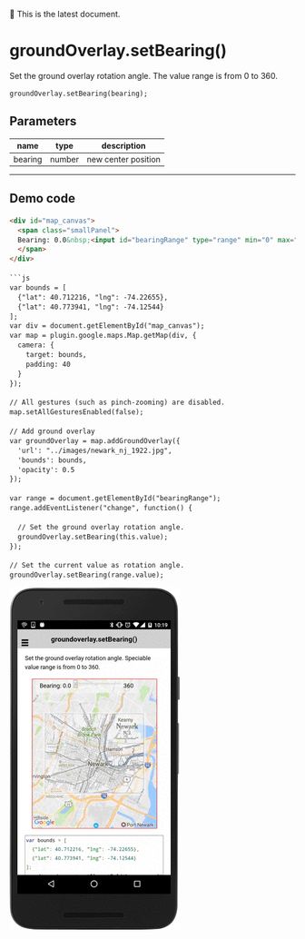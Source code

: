:green_heart: This is the latest document.

# groundOverlay.setBearing()

Set the ground overlay rotation angle. The value range is from 0 to 360.

```
groundOverlay.setBearing(bearing);
```


## Parameters

name           | type          | description
---------------|---------------|---------------------------------------
bearing        | number        | new center position
-----------------------------------------------------------------------


## Demo code

```html
<div id="map_canvas">
  <span class="smallPanel">
  Bearing: 0.0&nbsp;<input id="bearingRange" type="range" min="0" max="360" step="10" value="0">&nbsp;360
  </span>
</div>

```js
var bounds = [
  {"lat": 40.712216, "lng": -74.22655},
  {"lat": 40.773941, "lng": -74.12544}
];
var div = document.getElementById("map_canvas");
var map = plugin.google.maps.Map.getMap(div, {
  camera: {
    target: bounds,
    padding: 40
  }
});

// All gestures (such as pinch-zooming) are disabled.
map.setAllGesturesEnabled(false);

// Add ground overlay
var groundOverlay = map.addGroundOverlay({
  'url': "../images/newark_nj_1922.jpg",
  'bounds': bounds,
  'opacity': 0.5
});

var range = document.getElementById("bearingRange");
range.addEventListener("change", function() {

  // Set the ground overlay rotation angle.
  groundOverlay.setBearing(this.value);
});

// Set the current value as rotation angle.
groundOverlay.setBearing(range.value);

```

![](image.gif)
